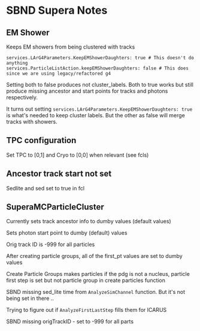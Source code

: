 # SBND Supera Notes

## EM Shower

Keeps EM showers from being clustered with tracks

```
services.LArG4Parameters.KeepEMShowerDaughters: true # This doesn't do anything
services.ParticleListAction.keepEMShowerDaughters: false # This does since we are using legacy/refactored g4
```

Setting both to false produces not cluster_labels.
Both to true works but still produce missing ancestor and start points for tracks and photons respectively.

It turns out setting `services.LArG4Parameters.KeepEMShowerDaughters: true` is what's needed to keep cluster labels. But the other as false will merge tracks with showers.

## TPC configuration

Set TPC to [0,1] and Cryo to [0,0] when relevant (see fcls)

## Ancestor track start not set

Sedlite and sed set to true in fcl

## SuperaMCParticleCluster


Currently sets track ancestor info to dumby values (default values)

Sets photon start point to dumby (default) values

Orig track ID is -999 for all particles

After creating particle groups, all of the first_pt values are set to dumby values

Create Particle Groups makes particles if the pdg is not a nucleus, particle first step is set but not particle group in create particles function

SBND missing sed_lite time from `AnalyzeSimChannel` function. But it's not being set in there .. 

Trying to figure out if `AnalyzeFirstLastStep` fills them for ICARUS

SBND missing origTrackID - set to -999 for all parts







